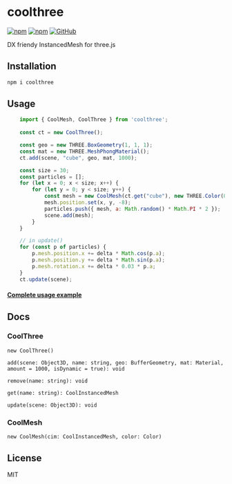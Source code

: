 # coolthree

[![npm](https://img.shields.io/npm/v/coolthree)](https://www.npmjs.com/package/coolthree)
[![npm](https://img.shields.io/npm/dm/coolthree)](https://www.npmjs.com/package/coolthree)
[![GitHub](https://img.shields.io/github/license/jgtools/textmesh)](https://github.com/git/git-scm.com/blob/main/MIT-LICENSE.txt)

DX friendy InstancedMesh for three.js

## Installation
```bash
npm i coolthree
```

## Usage
```javascript
    import { CoolMesh, CoolThree } from 'coolthree';
    
    const ct = new CoolThree();

    const geo = new THREE.BoxGeometry(1, 1, 1);
    const mat = new THREE.MeshPhongMaterial();
    ct.add(scene, "cube", geo, mat, 1000);

    const size = 30;
    const particles = [];
    for (let x = 0; x < size; x++) {
        for (let y = 0; y < size; y++) {
            const mesh = new CoolMesh(ct.get("cube"), new THREE.Color(0xff0000));
            mesh.position.set(x, y, -8);
            particles.push({ mesh, a: Math.random() * Math.PI * 2 });
            scene.add(mesh);
        }
    }

    // in update()
    for (const p of particles) {
        p.mesh.position.x += delta * Math.cos(p.a);
        p.mesh.position.y += delta * Math.sin(p.a);
        p.mesh.rotation.x += delta * 0.03 * p.a;
    }
    ct.update(scene);
```

#### [Complete usage example](https://codesandbox.io/s/coolthree-example-8yjzm6)

## Docs

### CoolThree
`new CoolThree()`

`add(scene: Object3D, name: string, geo: BufferGeometry, mat: Material, amount = 1000, isDynamic = true): void`

`remove(name: string): void`

`get(name: string): CoolInstancedMesh`

`update(scene: Object3D): void`

### CoolMesh
`new CoolMesh(cim: CoolInstancedMesh, color: Color)`

## License

MIT

